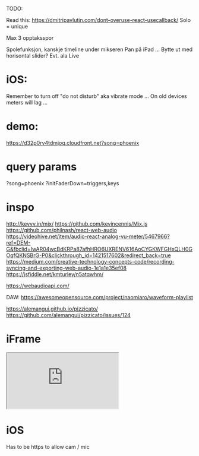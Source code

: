 TODO:

Read this: https://dmitripavlutin.com/dont-overuse-react-usecallback/
Solo = unique

Max 3 opptaksspor

Spolefunksjon, kanskje timeline under mikseren
Pan på iPad ... Bytte ut med horisontal slider? Evt. ala Live

# iOS:

Remember to turn off "do not disturb" aka vibrate mode ...
On old devices meters will lag ...

# demo:

https://d32p0rv4tdmjoq.cloudfront.net?song=phoenix

# query params

?song=phoenix
?initFaderDown=triggers,keys

# inspo

http://kevvv.in/mix/
https://github.com/kevincennis/Mix.js
https://github.com/philnash/react-web-audio
https://videohive.net/item/audio-react-analog-vu-meter/5467966?ref=DEM-G&fbclid=IwAR04wcBdKRPa87afhHRO6UXRENV616AoCYGKWFGHxQLH0GOqfQKNSBrG-P0&clickthrough_id=1421517602&redirect_back=true
https://medium.com/creative-technology-concepts-code/recording-syncing-and-exporting-web-audio-1e1a1e35ef08
https://jsfiddle.net/kmturley/n5atqwhm/

https://webaudioapi.com/

DAW:
https://awesomeopensource.com/project/naomiaro/waveform-playlist

https://alemangui.github.io/pizzicato/
https://github.com/alemangui/pizzicato/issues/124

# iFrame

<iframe
  allow="camera;microphone"
  src="https://d32p0rv4tdmjoq.cloudfront.net/?song=stokkmaur">
</iframe>

# iOS

Has to be https to allow cam / mic
